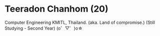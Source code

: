 # Teeradon Chanhom (20)
  Computer Engineering KMITL, Thailand. (aka. Land of compromise.) (Still Studying - Second Year)
  (o゜▽゜)o☆
